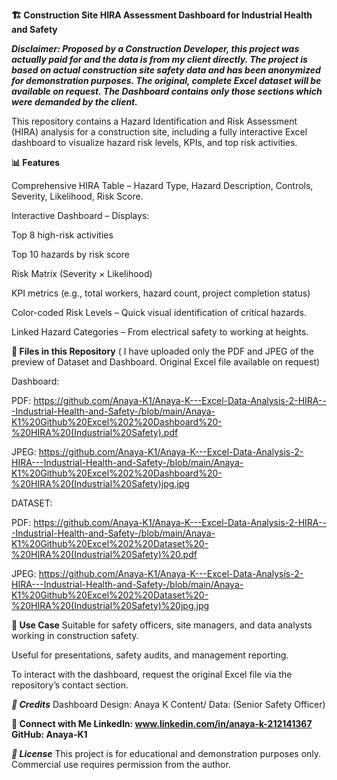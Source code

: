 **🏗 Construction Site HIRA Assessment Dashboard for Industrial Health and Safety**

***Disclaimer: Proposed by a Construction Developer, this project was actually paid for and the data is from my client directly. The project is based on actual construction site safety data and has been anonymized for demonstration purposes. The original, complete Excel dataset will be available on request. The Dashboard contains only those sections which were demanded by the client.***

This repository contains a Hazard Identification and Risk Assessment (HIRA) analysis for a construction site, including a fully interactive Excel dashboard to visualize hazard risk levels, KPIs, and top risk activities.

**📊 Features**

Comprehensive HIRA Table – Hazard Type, Hazard Description, Controls, Severity, Likelihood, Risk Score.

Interactive Dashboard – Displays:

Top 8 high-risk activities

Top 10 hazards by risk score

Risk Matrix (Severity × Likelihood)

KPI metrics (e.g., total workers, hazard count, project completion status)

Color-coded Risk Levels – Quick visual identification of critical hazards.

Linked Hazard Categories – From electrical safety to working at heights.



**📂 Files in this Repository** ( I have uploaded only the PDF and JPEG of the preview of Dataset and Dashboard. Original Excel file available on request)

Dashboard:

PDF: https://github.com/Anaya-K1/Anaya-K---Excel-Data-Analysis-2-HIRA---Industrial-Health-and-Safety-/blob/main/Anaya-K1%20Github%20Excel%202%20Dashboard%20-%20HIRA%20(Industrial%20Safety).pdf

JPEG: https://github.com/Anaya-K1/Anaya-K---Excel-Data-Analysis-2-HIRA---Industrial-Health-and-Safety-/blob/main/Anaya-K1%20Github%20Excel%202%20Dashboard%20-%20HIRA%20(Industrial%20Safety)jpg.jpg

DATASET:

PDF: https://github.com/Anaya-K1/Anaya-K---Excel-Data-Analysis-2-HIRA---Industrial-Health-and-Safety-/blob/main/Anaya-K1%20Github%20Excel%202%20Dataset%20-%20HIRA%20(Industrial%20Safety)%20.pdf

JPEG: https://github.com/Anaya-K1/Anaya-K---Excel-Data-Analysis-2-HIRA---Industrial-Health-and-Safety-/blob/main/Anaya-K1%20Github%20Excel%202%20Dataset%20-%20HIRA%20(Industrial%20Safety)%20jpg.jpg


**🚧 Use Case**
Suitable for safety officers, site managers, and data analysts working in construction safety.

Useful for presentations, safety audits, and management reporting.

To interact with the dashboard, request the original Excel file via the repository’s contact section.

***📌 Credits***
Dashboard Design: Anaya K
Content/ Data: (Senior Safety Officer)

**🔗 Connect with Me
LinkedIn: www.linkedin.com/in/anaya-k-212141367
GitHub: Anaya-K1**



***📜 License***
This project is for educational and demonstration purposes only.
Commercial use requires permission from the author.
